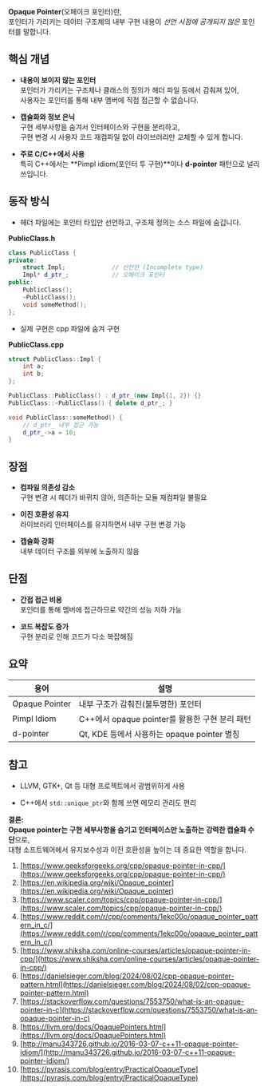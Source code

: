 
**Opaque Pointer**(오페이크 포인터)란,  
포인터가 가리키는 데이터 구조체의 내부 구현 내용이 _선언 시점에 공개되지 않은_ 포인터를 말합니다.

## 핵심 개념

- **내용이 보이지 않는 포인터**  
    포인터가 가리키는 구조체나 클래스의 정의가 헤더 파일 등에서 감춰져 있어,  
    사용자는 포인터를 통해 내부 멤버에 직접 접근할 수 없습니다.
    
- **캡슐화와 정보 은닉**  
    구현 세부사항을 숨겨서 인터페이스와 구현을 분리하고,  
    구현 변경 시 사용자 코드 재컴파일 없이 라이브러리만 교체할 수 있게 합니다.
    
- **주로 C/C++에서 사용**  
    특히 C++에서는 **Pimpl idiom(포인터 투 구현)**이나 **d-pointer** 패턴으로 널리 쓰입니다.
    

## 동작 방식

- 헤더 파일에는 포인터 타입만 선언하고, 구조체 정의는 소스 파일에 숨깁니다.

 **PublicClass.h**
```cpp
class PublicClass {
private:
    struct Impl;             // 선언만 (Incomplete type)
    Impl* d_ptr_;            // 오페이크 포인터
public:
    PublicClass();
    ~PublicClass();
    void someMethod();
};
```
- 실제 구현은 cpp 파일에 숨겨 구현


**PublicClass.cpp**
```cpp
struct PublicClass::Impl {
    int a;
    int b;
};

PublicClass::PublicClass() : d_ptr_(new Impl{1, 2}) {}
PublicClass::~PublicClass() { delete d_ptr_; }

void PublicClass::someMethod() {
    // d_ptr_ 내부 접근 가능
    d_ptr_->a = 10;
}
```
## 장점

- **컴파일 의존성 감소**  
    구현 변경 시 헤더가 바뀌지 않아, 의존하는 모듈 재컴파일 불필요
    
- **이진 호환성 유지**  
    라이브러리 인터페이스를 유지하면서 내부 구현 변경 가능
    
- **캡슐화 강화**  
    내부 데이터 구조를 외부에 노출하지 않음
    

## 단점

- **간접 접근 비용**  
    포인터를 통해 멤버에 접근하므로 약간의 성능 저하 가능
    
- **코드 복잡도 증가**  
    구현 분리로 인해 코드가 다소 복잡해짐
    

## 요약

|용어|설명|
|---|---|
|Opaque Pointer|내부 구조가 감춰진(불투명한) 포인터|
|Pimpl Idiom|C++에서 opaque pointer를 활용한 구현 분리 패턴|
|d-pointer|Qt, KDE 등에서 사용하는 opaque pointer 별칭|

## 참고

- LLVM, GTK+, Qt 등 대형 프로젝트에서 광범위하게 사용
    
- C++에서 `std::unique_ptr`와 함께 쓰면 메모리 관리도 편리
    

**결론:**  
**Opaque pointer는 구현 세부사항을 숨기고 인터페이스만 노출하는 강력한 캡슐화 수단**으로,  
대형 소프트웨어에서 유지보수성과 이진 호환성을 높이는 데 중요한 역할을 합니다.

1. [https://www.geeksforgeeks.org/cpp/opaque-pointer-in-cpp/](https://www.geeksforgeeks.org/cpp/opaque-pointer-in-cpp/)
2. [https://en.wikipedia.org/wiki/Opaque_pointer](https://en.wikipedia.org/wiki/Opaque_pointer)
3. [https://www.scaler.com/topics/cpp/opaque-pointer-in-cpp/](https://www.scaler.com/topics/cpp/opaque-pointer-in-cpp/)
4. [https://www.reddit.com/r/cpp/comments/1ekc00o/opaque_pointer_pattern_in_c/](https://www.reddit.com/r/cpp/comments/1ekc00o/opaque_pointer_pattern_in_c/)
5. [https://www.shiksha.com/online-courses/articles/opaque-pointer-in-cpp/](https://www.shiksha.com/online-courses/articles/opaque-pointer-in-cpp/)
6. [https://danielsieger.com/blog/2024/08/02/cpp-opaque-pointer-pattern.html](https://danielsieger.com/blog/2024/08/02/cpp-opaque-pointer-pattern.html)
7. [https://stackoverflow.com/questions/7553750/what-is-an-opaque-pointer-in-c](https://stackoverflow.com/questions/7553750/what-is-an-opaque-pointer-in-c)
8. [https://llvm.org/docs/OpaquePointers.html](https://llvm.org/docs/OpaquePointers.html)
9. [http://manu343726.github.io/2016-03-07-c++11-opaque-pointer-idiom/](http://manu343726.github.io/2016-03-07-c++11-opaque-pointer-idiom/)
10. [https://pyrasis.com/blog/entry/PracticalOpaqueType](https://pyrasis.com/blog/entry/PracticalOpaqueType)